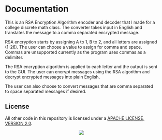# Documentation

This is an RSA Encryption Algorithm encoder and decoder that I made for a college discrete math class. The converter takes input in English and translates the message to a comma separated encrypted message. 

RSA encryption starts by assigning A to 1, B to 2, and all letters are assigned (1-26). The user can choose a value to assign for comma and space. Commas are unsupported currently as the program uses commas as a delimiter. 

The RSA encryption algorithm is applied to each letter and the output is sent to the GUI. The user can encrypt messages using the RSA algorithm and decrypt encrypted messages into plain English.

The user can also choose to convert messages that are comma separated to space separated messages if desired.

## License

All other code in this repository is licensed under a [APACHE LICENSE, VERSION 2.0](LICENSE-CODE).


<p align="center">
  <img width="" height="" src="https://user-images.githubusercontent.com/110789514/211207573-2d18b736-bb81-44fe-93db-e25347e5705b.png">
</p>

